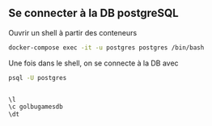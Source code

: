 ## Se connecter à la DB postgreSQL 

Ouvrir un shell à partir des conteneurs 

```bash
docker-compose exec -it -u postgres postgres /bin/bash
```

Une fois dans le shell, on se connecte à la DB avec 

```bash
psql -U postgres

```

```bash

\l 
\c golbugamesdb
\dt 

```
